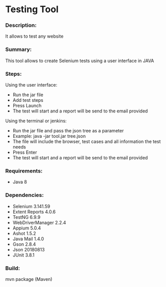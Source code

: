 # Testing Tool

### Description: 
It allows to test any website

### Summary:
This tool allows to create Selenium tests using a user interface in JAVA

### Steps:
Using the user interface:
- Run the jar file
- Add test steps
- Press Launch
- The test will start and a report will be send to the email provided

Using the terminal or jenkins:
- Run the jar file and pass the json tree as a parameter
- Example: java -jar tool.jar tree.json
- The file will include the browser, test cases and all information the test needs
- Press Enter
- The test will start and a report will be send to the email provided

### Requirements:
- Java 8

### Dependencies:
- Selenium 3.141.59
- Extent Reports 4.0.6
- TestNG 6.9.9
- WebDriverManager 2.2.4
- Appium 5.0.4
- Ashot 1.5.2
- Java Mail 1.4.0
- Gson 2.8.4
- Json 20180813
- JUnit 3.8.1

### Build:
mvn package (Maven)

